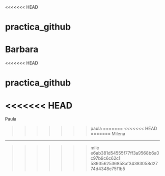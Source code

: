 <<<<<<< HEAD
# practica_github
Barbara
=======
<<<<<<< HEAD
# practica_github
<<<<<<< HEAD
=======
Paula
>>>>>>> paula
=======
<<<<<<< HEAD
=======
Milena
------
>>>>>>> mile
>>>>>>> e6ab381d54555f77ff3a9568b6a0c97b9c6c62c1
>>>>>>> 5893562536858af34383058d2774d4348e75f1b5
